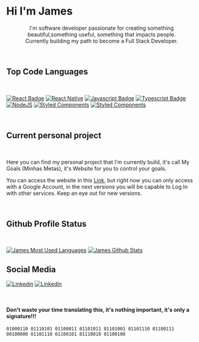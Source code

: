# Hi I'm James

<p align='center'>
I'm software developer passionate for creating something beautiful,something useful, something that impacts people.
</br>
Currently building my path to become a Full Stack Developer.
</p>
</br>

## Top Code Languages

</br>

[![React Badge](https://img.shields.io/badge/-React-61DBFB?style=for-the-badge&labelColor=black&logo=react&logoColor=61DBFB)](#)
[![React Native](https://img.shields.io/badge/React_Native-61DBFA?style=for-the-badge&labelColor=black&logo=react&logoColor=61DBFB)](#)
[![Javascript Badge](https://img.shields.io/badge/-Javascript-F0DB4F?style=for-the-badge&labelColor=black&logo=javascript&logoColor=F0DB4F)](#) [![Typescript Badge](https://img.shields.io/badge/-Typescript-007acc?style=for-the-badge&labelColor=black&logo=typescript&logoColor=007acc)](#) [![NodeJS](https://img.shields.io/badge/-Nodejs-3C873A?style=for-the-badge&labelColor=black&logo=node.js&logoColor=3C873A)](#)
[![Styled Components](https://img.shields.io/badge/styled--components-DB7093?style=for-the-badge&labelColor=black&logo=styled-components&logoColor=white)](#)
[![Styled Components](https://img.shields.io/badge/Chakra--UI-319795?style=for-the-badge&labelColor=black&logo=chakra-ui&logoColor=white)](#)

</br>

## Current personal project

</br>

Here you can find my personal project that I'm currently build, it's call My Goals (Minhas Metas), it's Website for you to control your goals.

You can access the website in this [Link](https://mygoals.vercel.app/), but right now you can only access with a Google Account, in the next versions you will be capable to Log In with other services. Keep an eye out for new versions.

</br>

## Github Profile Status

</br>

[![James Most Used Languages](https://github-readme-stats.vercel.app/api/top-langs/?username=jamesjlv&layout=compact&langs_count=7&theme=dracula)](https://github.com/jamesjlv)
[![James Github Stats](https://github-readme-stats.vercel.app/api?username=jamesjlv&hide=contribs&theme=dracula)](https://github.com/jamesjlv)

## Social Media

[![Linkedin](https://img.shields.io/badge/LinkedIn-0077B5?style=for-the-badge&labelColor=black&&logo=linkedin&logoColor=white)](https://www.linkedin.com/in/james-leal-vieira-24436a115/)
[![Linkedin](https://img.shields.io/badge/Gmail-D14836?style=for-the-badge&labelColor=black&&logo=gmail&logoColor=white)](mailto:james.leal2@gmail.com)

</br>

#### Don't waste your time translating this, it's nothing important, it's only a signature!!!

`01000110 01110101 01100011 01101011 01101001 01101110 01100111 00100000 01101110 01100101 01110010 01100100`
